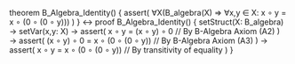 theorem B_Algebra_Identity() {
  assert(
    ∀X(B_algebra(X) ⇒
      ∀x,y ∈ X: x ∘ y = x ∘ (0 ∘ (0 ∘ y)))
  )
}
↔
proof B_Algebra_Identity() {
  setStruct(X: B_algebra) →
  setVar(x,y: X) →
  assert(
    x ∘ y = (x ∘ y) ∘ 0       // By B-Algebra Axiom (A2)
  ) →
  assert(
    (x ∘ y) ∘ 0 = x ∘ (0 ∘ (0 ∘ y))   // By B-Algebra Axiom (A3)
  ) →
  assert(
    x ∘ y = x ∘ (0 ∘ (0 ∘ y))   // By transitivity of equality
  )
}